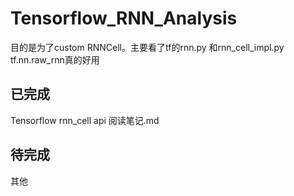 # Tensorflow_RNN_Analysis
目的是为了custom RNNCell。主要看了tf的rnn.py 和rnn_cell_impl.py   
tf.nn.raw_rnn真的好用
## 已完成
Tensorflow rnn_cell api 阅读笔记.md
## 待完成
其他


